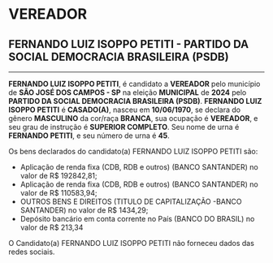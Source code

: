 # VEREADOR
## FERNANDO LUIZ ISOPPO PETITI - PARTIDO DA SOCIAL DEMOCRACIA BRASILEIRA (PSDB)
---
**FERNANDO LUIZ ISOPPO PETITI**, é candidato a **VEREADOR** pelo município de **SÃO JOSÉ DOS CAMPOS - SP** na eleição **MUNICIPAL** de **2024** pelo **PARTIDO DA SOCIAL DEMOCRACIA BRASILEIRA (PSDB)**.
**FERNANDO LUIZ ISOPPO PETITI** é **CASADO(A)**, nasceu em **10/06/1970**, se declara do gênero **MASCULINO** da cor/raça **BRANCA**, sua ocupação é **VEREADOR**, e seu grau de instrução é **SUPERIOR COMPLETO**.
Seu nome de urna é **FERNANDO PETITI**, e seu número de urna é **45**.

Os bens declarados do candidato(a) FERNANDO LUIZ ISOPPO PETITI são: 
- Aplicação de renda fixa (CDB, RDB e outros) (BANCO SANTANDER) no valor de R$ 192842,81;
- Aplicação de renda fixa (CDB, RDB e outros) (BANCO SANTANDER) no valor de R$ 110583,94;
- OUTROS BENS E DIREITOS (TITULO DE CAPITALIZAÇÃO -BANCO SANTANDER) no valor de R$ 1434,29;
- Depósito bancário em conta corrente no País (BANCO DO BRASIL) no valor de R$ 213,34

O Candidato(a) FERNANDO LUIZ ISOPPO PETITI não forneceu dados das redes sociais.